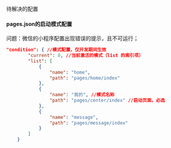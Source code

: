待解决的配置
#### pages.json的启动模式配置
问题：微信的小程序配置出现错误的提示，且不可运行；
```json
"condition": { //模式配置，仅开发期间生效
		"current": 0, //当前激活的模式（list 的索引项）
		"list": [
			{
				"name": "home",
				"path": "pages/home/index"
			},
			{
				"name": "我的", //模式名称
				"path": "pages/center/index" //启动页面，必选
			},
			{
				"name": "message",
				"path": "pages/message/index"
			}
		]
	}
```
